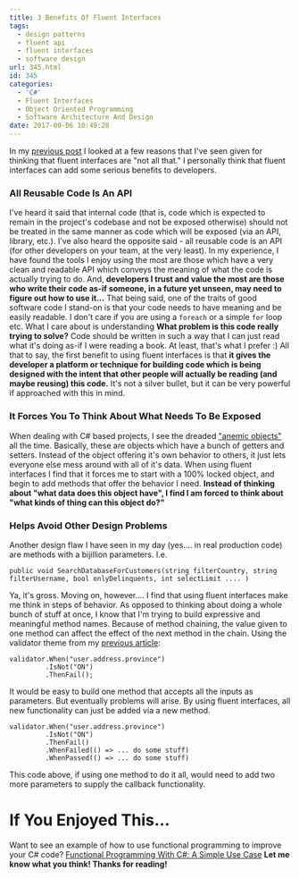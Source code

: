 ```yaml
---
title: 3 Benefits Of Fluent Interfaces
tags:
  - design patterns
  - fluent api
  - fluent interfaces
  - software design
url: 345.html
id: 345
categories:
  - 'C#'
  - Fluent Interfaces
  - Object Oriented Programming
  - Software Architecture And Design
date: 2017-09-06 10:49:28
---
```


In my [previous post](https://www.blog.jamesmichaelhickey.com/exploring-fluent-interface/) I looked at a few reasons that I've seen given for thinking that fluent interfaces are "not all that." I personally think that fluent interfaces can add some serious benefits to developers.

### All Reusable Code Is An API

I've heard it said that internal code (that is, code which is expected to remain in the project's codebase and not be exposed otherwise) should not be treated in the same manner as code which will be exposed (via an API, library, etc.). I've also heard the opposite said - all reusable code is an API (for other developers on your team, at the very least). In my experience, I have found the tools I enjoy using the most are those which have a very clean and readable API which conveys the meaning of what the code is actually trying to do. And, **developers I trust and value the most are those who write their code as-if someone, in a future yet unseen, may need to figure out how to use it...** That being said, one of the traits of good software code I stand-on is that your code needs to have meaning and be easily readable. I don't care if you are using a `foreach` or a simple `for` loop etc. What I care about is understanding **What problem is this code really trying to solve?** Code should be written in such a way that I can just read what it's doing as-if I were reading a book. At least, that's what I prefer :) All that to say, the first benefit to using fluent interfaces is that **it gives the developer a platform or technique for building code which is being designed with the intent that other people will actually be reading (and maybe reusing) this code.** It's not a silver bullet, but it can be very powerful if approached with this in mind.

### It Forces You To Think About What Needs To Be Exposed

When dealing with C# based projects, I see the dreaded ["anemic objects"](https://en.wikipedia.org/wiki/Anemic_domain_model) all the time. Basically, these are objects which have a bunch of getters and setters. Instead of the object offering it's own behavior to others, it just lets everyone else mess around with all of it's data. When using fluent interfaces I find that it forces me to start with a 100% locked object, and begin to add methods that offer the behavior I need. **Instead of thinking about "what data does this object have", I find I am forced to think about "what kinds of thing can this object do?"**

### Helps Avoid Other Design Problems

Another design flaw I have seen in my day (yes.... in real production code) are methods with a bijillion parameters. I.e.

    public void SearchDatabaseForCustomers(string filterCountry, string filterUsername, bool onlyDelinquents, int selectLimit .... )
    

Ya, it's gross. Moving on, however.... I find that using fluent interfaces make me think in steps of behavior. As opposed to thinking about doing a whole bunch of stuff at once, I know that I'm trying to build expressive and meaningful method names. Because of method chaining, the value given to one method can affect the effect of the next method in the chain. Using the validator theme from my [previous article](https://www.blog.jamesmichaelhickey.com/exploring-fluent-interface/):

    validator.When("user.address.province")
             .IsNot("ON")
             .ThenFail();
    

It would be easy to build one method that accepts all the inputs as parameters. But eventually problems will arise. By using fluent interfaces, all new functionality can just be added via a new method.

    validator.When("user.address.province")
             .IsNot("ON")
             .ThenFail()
             .WhenFailed(() => ... do some stuff)
             .WhenPassed(() => ... do some stuff)
    

This code above, if using one method to do it all, would need to add two more parameters to supply the callback functionality.

If You Enjoyed This...
======================

Want to see an example of how to use functional programming to improve your C# code? [Functional Programming With C#: A Simple Use Case](https://www.blog.jamesmichaelhickey.com/csharp-functional-programming-a-simple-use-case/) **Let me know what you think! Thanks for reading!**